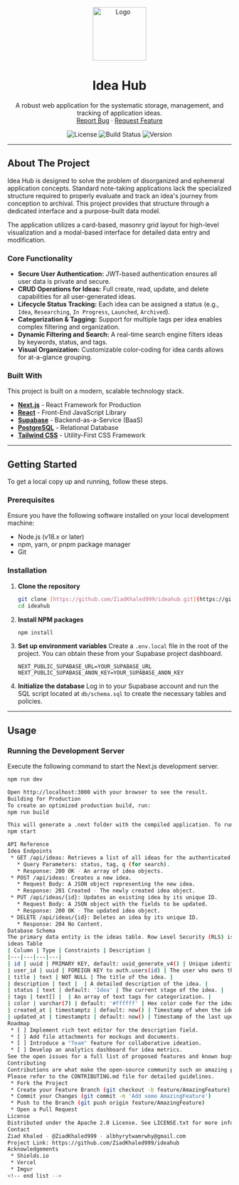 <div align="center">
  <br />
  <img src="https://i.imgur.com/gL5gVw8.png" alt="Logo" width="120">
  <h1 align="center">Idea Hub</h1>
  <p align="center">
    A robust web application for the systematic storage, management, and tracking of application ideas.
    <br />
    <a href="https://github.com/ZiadKhaled999/ideahub/issues">Report Bug</a>
    ·
    <a href="https://github.com/ZiadKhaled999/ideahub/issues">Request Feature</a>
  </p>

  <p align="center">
    <img src="https://img.shields.io/badge/license-Apache_2.0-blue.svg?style=for-the-badge" alt="License">
    <img src="https://img.shields.io/badge/build-passing-brightgreen.svg?style=for-the-badge" alt="Build Status">
    <img src="https://img.shields.io/badge/version-1.0.0-yellow.svg?style=for-the-badge" alt="Version">
  </p>
</div>

---

## About The Project

Idea Hub is designed to solve the problem of disorganized and ephemeral application concepts. Standard note-taking applications lack the specialized structure required to properly evaluate and track an idea's journey from conception to archival. This project provides that structure through a dedicated interface and a purpose-built data model.

The application utilizes a card-based, masonry grid layout for high-level visualization and a modal-based interface for detailed data entry and modification.

### Core Functionality

* **Secure User Authentication:** JWT-based authentication ensures all user data is private and secure.
* **CRUD Operations for Ideas:** Full create, read, update, and delete capabilities for all user-generated ideas.
* **Lifecycle Status Tracking:** Each idea can be assigned a status (e.g., `Idea`, `Researching`, `In Progress`, `Launched`, `Archived`).
* **Categorization & Tagging:** Support for multiple tags per idea enables complex filtering and organization.
* **Dynamic Filtering and Search:** A real-time search engine filters ideas by keywords, status, and tags.
* **Visual Organization:** Customizable color-coding for idea cards allows for at-a-glance grouping.

### Built With

This project is built on a modern, scalable technology stack.

* **[Next.js](https://nextjs.org/)** - React Framework for Production
* **[React](https://reactjs.org/)** - Front-End JavaScript Library
* **[Supabase](https://supabase.io/)** - Backend-as-a-Service (BaaS)
* **[PostgreSQL](https://www.postgresql.org/)** - Relational Database
* **[Tailwind CSS](https://tailwindcss.com/)** - Utility-First CSS Framework

---

## Getting Started

To get a local copy up and running, follow these steps.

### Prerequisites

Ensure you have the following software installed on your local development machine:

* Node.js (v18.x or later)
* npm, yarn, or pnpm package manager
* Git

### Installation

1.  **Clone the repository**
    ```sh
    git clone [https://github.com/ZiadKhaled999/ideahub.git](https://github.com/ZiadKhaled999/ideahub.git)
    cd ideahub
    ```
2.  **Install NPM packages**
    ```sh
    npm install
    ```
3.  **Set up environment variables**
    Create a `.env.local` file in the root of the project. You can obtain these from your Supabase project dashboard.
    ```env
    NEXT_PUBLIC_SUPABASE_URL=YOUR_SUPABASE_URL
    NEXT_PUBLIC_SUPABASE_ANON_KEY=YOUR_SUPABASE_ANON_KEY
    ```
4.  **Initialize the database**
    Log in to your Supabase account and run the SQL script located at `db/schema.sql` to create the necessary tables and policies.

---

## Usage

### Running the Development Server

Execute the following command to start the Next.js development server.

```sh
npm run dev

Open http://localhost:3000 with your browser to see the result.
Building for Production
To create an optimized production build, run:
npm run build

This will generate a .next folder with the compiled application. To run the production build locally:
npm start

API Reference
Idea Endpoints
 * GET /api/ideas: Retrieves a list of all ideas for the authenticated user.
   * Query Parameters: status, tag, q (for search).
   * Response: 200 OK - An array of idea objects.
 * POST /api/ideas: Creates a new idea.
   * Request Body: A JSON object representing the new idea.
   * Response: 201 Created - The newly created idea object.
 * PUT /api/ideas/{id}: Updates an existing idea by its unique ID.
   * Request Body: A JSON object with the fields to be updated.
   * Response: 200 OK - The updated idea object.
 * DELETE /api/ideas/{id}: Deletes an idea by its unique ID.
   * Response: 204 No Content.
Database Schema
The primary data entity is the ideas table. Row Level Security (RLS) is enabled to ensure users can only access their own data.
ideas Table
| Column | Type | Constraints | Description |
|---|---|---|---|
| id | uuid | PRIMARY KEY, default: uuid_generate_v4() | Unique identifier for the idea. |
| user_id | uuid | FOREIGN KEY to auth.users(id) | The user who owns the idea. |
| title | text | NOT NULL | The title of the idea. |
| description | text |  | A detailed description of the idea. |
| status | text | default: 'Idea' | The current stage of the idea. |
| tags | text[] |  | An array of text tags for categorization. |
| color | varchar(7) | default: '#ffffff' | Hex color code for the idea card. |
| created_at | timestamptz | default: now() | Timestamp of when the idea was created. |
| updated_at | timestamptz | default: now() | Timestamp of the last update. |
Roadmap
 * [ ] Implement rich text editor for the description field.
 * [ ] Add file attachments for mockups and documents.
 * [ ] Introduce a "Team" feature for collaborative ideation.
 * [ ] Develop an analytics dashboard for idea metrics.
See the open issues for a full list of proposed features and known bugs.
Contributing
Contributions are what make the open-source community such an amazing place to learn, inspire, and create. Any contributions you make are greatly appreciated.
Please refer to the CONTRIBUTING.md file for detailed guidelines.
 * Fork the Project
 * Create your Feature Branch (git checkout -b feature/AmazingFeature)
 * Commit your Changes (git commit -m 'Add some AmazingFeature')
 * Push to the Branch (git push origin feature/AmazingFeature)
 * Open a Pull Request
License
Distributed under the Apache 2.0 License. See LICENSE.txt for more information.
Contact
Ziad Khaled - @ZiadKhaled999 - albhyrytwamrwhy@gmail.com
Project Link: https://github.com/ZiadKhaled999/ideahub
Acknowledgements
 * Shields.io
 * Vercel
 * Imgur
<!-- end list -->
